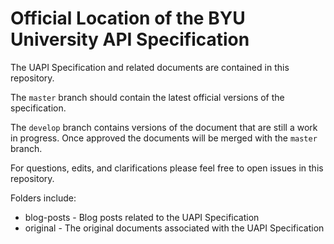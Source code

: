# Official Location of the BYU University API Specification 

The UAPI Specification and related documents are contained in this repository. 

The `master` branch should contain the latest official versions of the specification. 

The `develop` branch contains versions of the document that are still a work in progress. Once approved the documents will be merged with the `master` branch. 

For questions, edits, and clarifications please feel free to open issues in this repository. 


Folders include:
- blog-posts - Blog posts related to the UAPI Specification
- original - The original documents associated with the UAPI Specification
 
